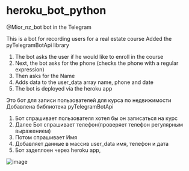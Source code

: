 # heroku_bot_python
@Mior_nz_bot bot in the Telegram

This is a bot for recording users for a real estate course
Added the pyTelegramBotApi library
1. The bot asks the user if he would like to enroll in the course
2. Next, the bot asks for the phone (checks the phone with a regular expression)
3. Then asks for the Name
4. Adds data to the user_data array name, phone and date
5. The bot is deployed via the heroku app




Это бот для записи пользователей для курса по недвижимости
Добавлена библиотека pyTelegramBotApi 
1. Бот спрашивает пользователя хотел бы он записаться на курс
2. Далее Бот спрашивает телефон(проверяет телефон регулярным выражением)
3. Потом спрашивает Имя
4. Добавляет данные в массив user_data имя, телефон и дата
5.  Бот задеплоен через heroku app,

![image](https://user-images.githubusercontent.com/66513936/172571325-df2d7048-5df2-420b-9ddd-c77d43767ef1.png)
